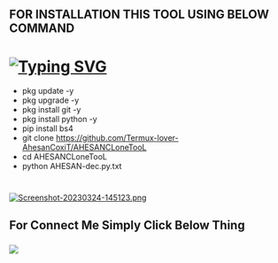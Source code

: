 ## FOR INSTALLATION THIS TOOL USING BELOW COMMAND
# [![Typing SVG](https://readme-typing-svg.demolab.com?font=Fira+Code&size=30&pause=1000&color=76FFA3&width=435&lines=%F0%9F%98%88FaCEBooK+CLONING+TOOL%F0%9F%91%BF)](https://git.io/typing-svg)


- pkg update -y
- pkg upgrade -y
- pkg install git -y
- pkg install python -y
- pip install bs4
- git clone https://github.com/Termux-lover-AhesanCoxiT/AHESANCLoneTooL
- cd AHESANCLoneTooL 
- python AHESAN-dec.py.txt
#

[![Screenshot-20230324-145123.png](https://i.postimg.cc/Xv37PMN9/Screenshot-20230324-145123.png)](https://postimg.cc/HrZgJhyL)


## For Connect Me Simply Click Below Thing

### <p align="left">
  <a href="https://github.com/Termux-lover-AhesanCoxiT" target="_blank"><img src="https://img.shields.io/badge/Github-It'z--AHESAN-green?style=for-the-badge&logo=github"></a>
